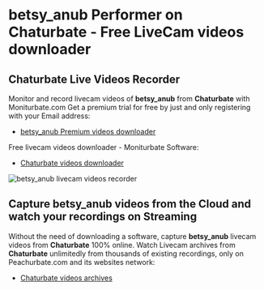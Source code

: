# betsy_anub Performer on Chaturbate - Free LiveCam videos downloader

## Chaturbate Live Videos Recorder

Monitor and record livecam videos of **betsy_anub** from **Chaturbate** with Moniturbate.com
Get a premium trial for free by just and only registering with your Email address:
* [betsy_anub Premium videos downloader](https://moniturbate.com/request-demo-licence-key.html)

Free livecam videos downloader - Moniturbate Software:
* [Chaturbate videos downloader](https://moniturbate.com/moniturbate-download-software.html)

![betsy_anub livecam videos recorder](https://peachurnet.com/templates/moniturbate-software.png)


## Capture betsy_anub videos from the Cloud and watch your recordings on Streaming

Without the need of downloading a software, capture **betsy_anub** livecam videos from **Chaturbate** 100% online.
Watch Livecam archives from **Chaturbate** unlimitedly from thousands of existing recordings, only on Peachurbate.com and its websites network:
* [Chaturbate videos archives](https://peachurnet.com/)